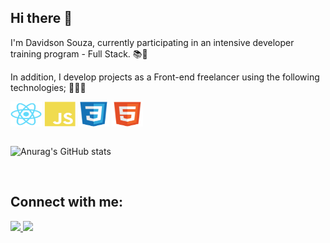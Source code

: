 ## Hi there 👋

I'm Davidson Souza, currently participating in an intensive developer training program - Full Stack. 📚🚀

In addition, I develop projects as a Front-end freelancer using the following technologies; 👨‍💻💼

<div>
<img align="center" alt="Rafa-React" height="40" width="50" src="https://raw.githubusercontent.com/devicons/devicon/master/icons/react/react-original.svg" style="max-width: 100%;">
<img align="center" alt="Rafa-Js" height="40" width="50" src="https://raw.githubusercontent.com/devicons/devicon/master/icons/javascript/javascript-plain.svg" style="max-width: 100%;">
<img align="center" alt="Rafa-CSS" height="40" width="50" src="https://raw.githubusercontent.com/devicons/devicon/master/icons/css3/css3-original.svg" style="max-width: 100%;">
<img align="center" alt="Rafa-HTML" height="40" width="50" src="https://raw.githubusercontent.com/devicons/devicon/master/icons/html5/html5-original.svg" style="max-width: 100%;">
</div>
<br />


![Anurag's GitHub stats](https://github-readme-stats.vercel.app/api?username=davidson-github&theme=chartreuse-dark)
    
 </div>
 <br />  

## Connect with me:

<p>
<a href="https://www.linkedin.com/in/davidson-soares/" rel="nofollow"><img src="https://img.shields.io/badge/LinkedIn-0077B5?style=for-the-badge&logo=linkedin&logoColor=white">
</a>
<a href="https://www.instagram.com/davidson_soares/" rel="nofollow"><img src="https://img.shields.io/badge/Instagram-E4405F?style=for-the-badge&logo=instagram&logoColor=white">   
</p>



